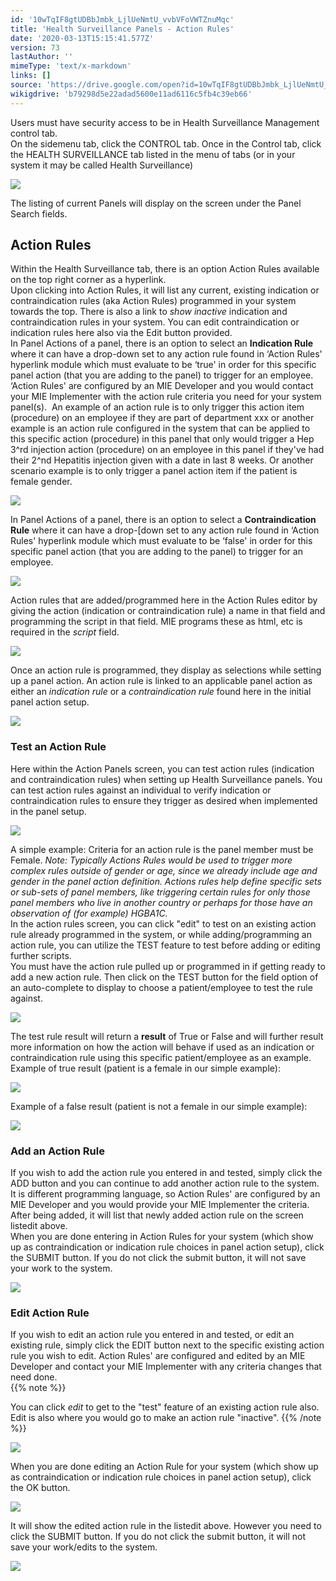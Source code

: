 ```yaml
---
id: '10wTqIF8gtUDBbJmbk_LjlUeNmtU_vvbVFoVWTZnuMqc'
title: 'Health Surveillance Panels - Action Rules'
date: '2020-03-13T15:15:41.577Z'
version: 73
lastAuthor: ''
mimeType: 'text/x-markdown'
links: []
source: 'https://drive.google.com/open?id=10wTqIF8gtUDBbJmbk_LjlUeNmtU_vvbVFoVWTZnuMqc'
wikigdrive: 'b79298d5e22adad5600e11ad6116c5fb4c39eb66'
---
```

Users must have security access to be in Health Surveillance Management control tab.  
On the sidemenu tab, click the CONTROL tab. Once in the Control tab, click the HEALTH SURVEILLANCE tab listed in the menu of tabs (or in your system it may be called Health Surveillance)

![](../health-surveillance-panels-action-rules.assets/8559017c3985006ba5394aa58ece891b.png)

The listing of current Panels will display on the screen under the Panel Search fields.

## Action Rules

Within the Health Surveillance tab, there is an option Action Rules available on the top right corner as a hyperlink.  
Upon clicking into Action Rules, it will list any current, existing indication or contraindication rules (aka Action Rules) programmed in your system towards the top. There is also a link to *show inactive* indication and contraindication rules in your system. You can edit contraindication or indication rules here also via the Edit button provided.  
In Panel Actions of a panel, there is an option to select an **Indication Rule** where it can have a drop-down set to any action rule found in ‘Action Rules' hyperlink module which must evaluate to be ‘true' in order for this specific panel action (that you are adding to the panel) to trigger for an employee. ‘Action Rules' are configured by an MIE Developer and you would contact your MIE Implementer with the action rule criteria you need for your system panel(s).  An example of an action rule is to only trigger this action item (procedure) on an employee if they are part of department xxx or another example is an action rule configured in the system that can be applied to this specific action (procedure) in this panel that only would trigger a Hep 3^rd injection action (procedure) on an employee in this panel if they've had their 2^nd Hepatitis injection given with a date in last 8 weeks. Or another scenario example is to only trigger a panel action item if the patient is female gender.

![](../health-surveillance-panels-action-rules.assets/cad621c00165433a3fffca5a29f341b4.png)

In Panel Actions of a panel, there is an option to select a **Contraindication Rule** where it can have a drop-[down set to any action rule found in ‘Action Rules' hyperlink module which must evaluate to be ‘false' in order for this specific panel action (that you are adding to the panel) to trigger for an employee.

![](../health-surveillance-panels-action-rules.assets/7e241ff17ad8c3d4fbdb65cb9902889c.png)

Action rules that are added/programmed here in the Action Rules editor by giving the action (indication or contraindication rule) a name in that field and programming the script in that field. MIE programs these as html, etc is required in the *script* field.

![](../health-surveillance-panels-action-rules.assets/d51b80dd2181f2efb2eea8ecb7b00dcf.png)

Once an action rule is programmed, they display as selections while setting up a panel action. An action rule is linked to an applicable panel action as either an *indication rule* or a *contraindication rule* found here in the initial panel action setup.

![](../health-surveillance-panels-action-rules.assets/e67e010c02012af6a657d2f64d609d30.png)


### Test an Action Rule

Here within the Action Panels screen, you can test action rules (indication and contraindication rules) when setting up Health Surveillance panels. You can test action rules against an individual to verify indication or contraindication rules to ensure they trigger as desired when implemented in the panel setup.

![](../health-surveillance-panels-action-rules.assets/fe5140f16bbc3ee95d9768ce0fc4c6eb.png)

A simple example: Criteria for an action rule is the panel member must be Female. *Note: Typically Actions Rules would be used to trigger more complex rules outside of gender or age, since we already include age and gender in the panel action definition. Actions rules help define specific sets or sub-sets of panel members, like triggering certain rules for only those panel members who live in another country or perhaps for those have an observation of (for example) HGBA1C.*  
In the action rules screen, you can click "edit" to test on an existing action rule already programmed in the system, or while adding/programming an action rule, you can utilize the TEST feature to test before adding or editing further scripts.  
You must have the action rule pulled up or programmed in if getting ready to add a new action rule. Then click on the TEST button for the field option of an auto-complete to display to choose a patient/employee to test the rule against.

![](../health-surveillance-panels-action-rules.assets/8821f7f6dfa95d569dc47598055094ed.png)

The test rule result will return a **result** of True or False and will further result more information on how the action will behave if used as an indication or contraindication rule using this specific patient/employee as an example.  
Example of true result (patient is a female in our simple example):

![](../health-surveillance-panels-action-rules.assets/0ab0100cd8e7c92b20d680e551ec33ed.png)

Example of a false result (patient is not a female in our simple example):

![](../health-surveillance-panels-action-rules.assets/45d526446bb11c808fe3154840e6fdb6.png)


### Add an Action Rule

If you wish to add the action rule you entered in and tested, simply click the ADD button and you can continue to add another action rule to the system. It is different programming language, so Action Rules' are configured by an MIE Developer and you would provide your MIE Implementer the criteria. After being added, it will list that newly added action rule on the screen listedit above.  
When you are done entering in Action Rules for your system (which show up as contraindication or indication rule choices in panel action setup), click the SUBMIT button. If you do not click the submit button, it will not save your work to the system.

![](../health-surveillance-panels-action-rules.assets/8b267db8fee694b7c627d36b9f557690.png)


### Edit Action Rule

If you wish to edit an action rule you entered in and tested, or edit an existing rule, simply click the EDIT button next to the specific existing action rule you wish to edit. Action Rules' are configured and edited by an MIE Developer and contact your MIE Implementer with any criteria changes that need done.  
{{% note %}}

You can click *edit* to get to the "test" feature of an existing action rule also. Edit is also where you would go to make an action rule "inactive".
{{% /note %}}

![](../health-surveillance-panels-action-rules.assets/cde22624435ac8b5c0ea2c3b1df7d503.png)

When you are done editing an Action Rule for your system (which show up as contraindication or indication rule choices in panel action setup), click the OK button.

![](../health-surveillance-panels-action-rules.assets/3c67d858d3e75c380788c4529354910c.png)

It will show the edited action rule in the listedit above. However you need to click the SUBMIT button. If you do not click the submit button, it will not save your work/edits to the system.

![](../health-surveillance-panels-action-rules.assets/b4fcf687c13ef41e6212c54895d8dbdd.png)

